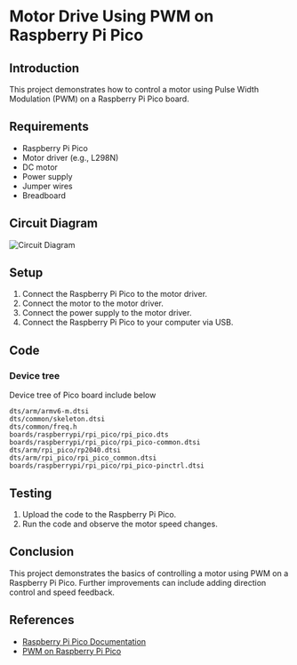 # Motor Drive Using PWM on Raspberry Pi Pico

## Introduction
This project demonstrates how to control a motor using Pulse Width Modulation (PWM) on a Raspberry Pi Pico board.

## Requirements
- Raspberry Pi Pico
- Motor driver (e.g., L298N)
- DC motor
- Power supply
- Jumper wires
- Breadboard

## Circuit Diagram
![Circuit Diagram](path/to/circuit-diagram.png)

## Setup
1. Connect the Raspberry Pi Pico to the motor driver.
2. Connect the motor to the motor driver.
3. Connect the power supply to the motor driver.
4. Connect the Raspberry Pi Pico to your computer via USB.

## Code

### Device tree

Device tree of Pico board include below

```
dts/arm/armv6-m.dtsi
dts/common/skeleton.dtsi
dts/common/freq.h
boards/raspberrypi/rpi_pico/rpi_pico.dts
boards/raspberrypi/rpi_pico/rpi_pico-common.dtsi
dts/arm/rpi_pico/rp2040.dtsi
dts/arm/rpi_pico/rpi_pico_common.dtsi
boards/raspberrypi/rpi_pico/rpi_pico-pinctrl.dtsi

```


## Testing
1. Upload the code to the Raspberry Pi Pico.
2. Run the code and observe the motor speed changes.

## Conclusion
This project demonstrates the basics of controlling a motor using PWM on a Raspberry Pi Pico. Further improvements can include adding direction control and speed feedback.

## References
- [Raspberry Pi Pico Documentation](https://www.raspberrypi.org/documentation/pico/getting-started/)
- [PWM on Raspberry Pi Pico](https://datasheets.raspberrypi.org/pico/Pico-R3-A4-Pinout.pdf)